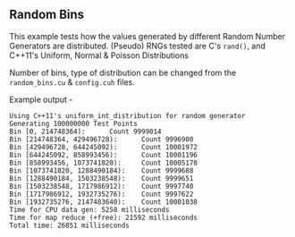 ## Random Bins

This example tests how the values generated by different Random Number Generators are distributed. (Pseudo) RNGs tested are C's `rand()`, and C++11's Uniform, Normal & Poisson Distributions

Number of bins, type of distribution can be changed from the `random_bins.cu` & `config.cuh` files.

Example output -

```shell
Using C++11's uniform_int_distribution for random generator
Generating 100000000 Test Points
Bin [0, 214748364):      Count 9999014
Bin [214748364, 429496728):      Count 9996900
Bin [429496728, 644245092):      Count 10001972
Bin [644245092, 858993456):      Count 10001196
Bin [858993456, 1073741820):     Count 10005178
Bin [1073741820, 1288490184):    Count 9999688
Bin [1288490184, 1503238548):    Count 9999651
Bin [1503238548, 1717986912):    Count 9997740
Bin [1717986912, 1932735276):    Count 9997622
Bin [1932735276, 2147483640):    Count 10001038
Time for CPU data gen: 5258 milliseconds
Time for map reduce (+free): 21592 milliseconds
Total time: 26851 milliseconds
```

